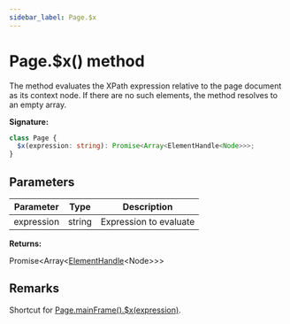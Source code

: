 ```yaml
---
sidebar_label: Page.$x
---
```


# Page.$x() method

The method evaluates the XPath expression relative to the page document as its
context node. If there are no such elements, the method resolves to an empty
array.

**Signature:**

```typescript
class Page {
  $x(expression: string): Promise<Array<ElementHandle<Node>>>;
}
```

## Parameters

| Parameter  | Type   | Description            |
| ---------- | ------ | ---------------------- |
| expression | string | Expression to evaluate |

**Returns:**

Promise&lt;Array&lt;[ElementHandle](./puppeteer.elementhandle.md)&lt;Node&gt;&gt;&gt;

## Remarks

Shortcut for [Page.mainFrame().$x(expression)](./puppeteer.frame._x.md).
